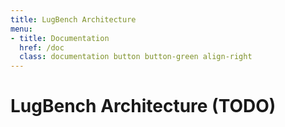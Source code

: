 ```yaml
---
title: LugBench Architecture
menu:
- title: Documentation
  href: /doc
  class: documentation button button-green align-right
---
```


# LugBench Architecture (TODO)
